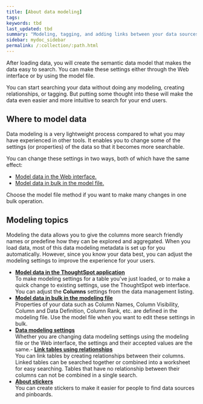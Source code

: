 ```yaml
---
title: [About data modeling]
tags:
keywords: tbd
last_updated: tbd
summary: "Modeling, tagging, and adding links between your data sources can make the data even easier to search."
sidebar: mydoc_sidebar
permalink: /:collection/:path.html
---
```

After loading data, you will create the semantic data model that makes the data easy to search. You can make these settings either through the Web interface or by using the model file.

You can start searching your data without doing any modeling, creating relationships, or tagging. But putting some thought into these will make the data even easier and more intuitive to search for your end users.


## Where to model data

Data modeling is a very lightweight process compared to what you may have experienced in other tools. It enables you to change some of the settings (or properties) of the data so that it becomes more searchable.

You can change these settings in two ways, both of which have the same effect:

* [Model data in the Web interface.](../../shared/conrefs/../../admin/data-modeling/model-data-in-UI.html)
* [Model data in bulk in the model file.](../../shared/conrefs/../../admin/data-modeling/edit-model-file.html#)

Choose the model file method if you want to make many changes in one bulk operation.

## Modeling topics

Modeling the data allows you to give the columns more search friendly names or predefine how they can be explored and aggregated. When you load data, most of this data modeling metadata is set up for you automatically. However, since you know your data best, you can adjust the modeling settings to improve the experience for your users.

-   **[Model data in the ThoughtSpot application](/admin/data-modeling/model-data-in-UI.html)**  
To make modeling settings for a table you've just loaded, or to make a quick change to existing settings, use the ThoughtSpot web interface. You can adjust the **Columns** settings from the data management listing.
-   **[Model data in bulk in the modeling file](/admin/data-modeling/edit-model-file.html)**  
Properties of your data such as Column Names, Column Visibility, Column and Data Definition, Column Rank, etc. are defined in the modeling file. Use the model file when you want to edit these settings in bulk.
-   **[Data modeling settings](/admin/data-modeling/data-modeling-settings.html)**  
Whether you are changing data modeling settings using the modeling file or the Web interface, the settings and their accepted values are the same.-   **[Link tables using relationships](/admin/data-modeling/about-relationships.html)**  
You can link tables by creating relationships between their columns. Linked tables can be searched together or combined into a worksheet for easy searching. Tables that have no relationship between their columns can not be combined in a single search.
-   **[About stickers](/admin/data-modeling/stickers-concept.html)**  
 You can create stickers to make it easier for people to find data sources and pinboards.
